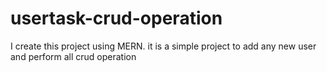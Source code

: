 # usertask-crud-operation
I  create this project using MERN. it is a simple project to add any new user and perform all crud operation 
